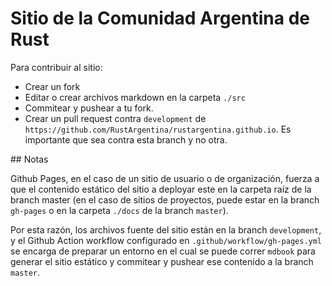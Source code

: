 # Sitio de la Comunidad Argentina de Rust

Para contribuir al sitio:
- Crear un fork
- Editar o crear archivos markdown en la carpeta `./src`
- Commitear y pushear a tu fork.
- Crear un pull request contra `development` de `https://github.com/RustArgentina/rustargentina.github.io`. Es importante que sea contra esta branch y no otra.

## Notas

Github Pages, en el caso de un sitio de usuario o de organización, fuerza a que el contenido estático del sitio a deployar este en la carpeta raíz de la branch master (en el caso de sitios de proyectos, puede estar en la branch `gh-pages` o en la carpeta `./docs` de la branch `master`).

Por esta razón, los archivos fuente del sitio están en la branch `development`, y el Github Action workflow configurado en `.github/workflow/gh-pages.yml` se encarga de preparar un entorno en el cual se puede correr `mdbook` para generar el sitio estático y commitear y pushear ese contenido a la branch `master`.
